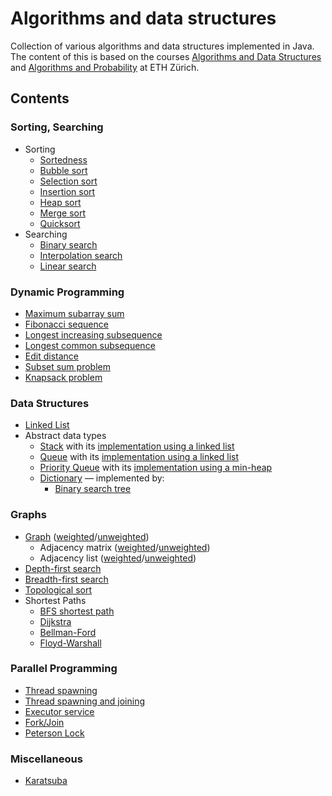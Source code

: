 # Algorithms and data structures
Collection of various algorithms and data structures implemented in Java. The content of this is based on the courses
[Algorithms and Data Structures](http://u.ethz.ch/WhFBD) and [Algorithms and Probability](http://u.ethz.ch/KPvXW) at ETH
Zürich.

## Contents
### Sorting, Searching
* Sorting
    * [Sortedness](src/sorting_searching/Sortedness.java)
    * [Bubble sort](src/sorting_searching/BubbleSort.java)
    * [Selection sort](src/sorting_searching/SelectionSort.java)
    * [Insertion sort](src/sorting_searching/InsertionSort.java)
    * [Heap sort](src/sorting_searching/HeapSort.java)
    * [Merge sort](src/sorting_searching/MergeSort.java)
    * [Quicksort](src/sorting_searching/QuickSort.java)
* Searching
    * [Binary search](src/sorting_searching/BinarySearch.java)
    * [Interpolation search](src/sorting_searching/InterpolationSearch.java)
    * [Linear search](src/sorting_searching/LinearSearch.java)

### Dynamic Programming
* [Maximum subarray sum](src/dynamic_programming/MaximumSubarraySum.java)
* [Fibonacci sequence](src/dynamic_programming/Fibonacci.java)
* [Longest increasing subsequence](src/dynamic_programming/LongestIncreasingSubsequence.java)
* [Longest common subsequence](src/dynamic_programming/LongestCommonSubsequence.java)
* [Edit distance](src/dynamic_programming/EditDistance.java)
* [Subset sum problem](src/dynamic_programming/SubsetSum.java)
* [Knapsack problem](src/dynamic_programming/Knapsack.java)

### Data Structures
* [Linked List](src/data_structures/LinkedList.java)
* Abstract data types
    * [Stack](src/data_structures/Stack.java) with its
      [implementation using a linked list](src/data_structures/LinkedListStack.java)
    * [Queue](src/data_structures/Queue.java) with its
      [implementation using a linked list](src/data_structures/LinkedListQueue.java)
    * [Priority Queue](src/data_structures/PriorityQueue.java) with its
      [implementation using a min-heap](src/data_structures/Heap.java)
    * [Dictionary](src/data_structures/Dictionary.java) — implemented by:
        * [Binary search tree](src/data_structures/BinarySearchTree.java)

### Graphs
* [Graph](src/graphs/Graph.java)
  ([weighted](src/graphs/GraphWeighted.java)/[unweighted](src/graphs/GraphUnweighted.java))
    * Adjacency matrix
      ([weighted](src/graphs/AdjacencyMatrixWeighted.java)/[unweighted](src/graphs/AdjacencyMatrixUnweighted.java))
    * Adjacency list
      ([weighted](src/graphs/AdjacencyListWeighted.java)/[unweighted](src/graphs/AdjacencyListUnweighted.java))
* [Depth-first search](src/graphs/DepthFirstSearch.java)
* [Breadth-first search](src/graphs/BreadthFirstSearch.java)
* [Topological sort](src/graphs/TopologicalSort.java)
* Shortest Paths
    * [BFS shortest path](src/graphs/BreadthFirstSearchShortestPath.java)
    * [Dijkstra](src/graphs/Dijkstra.java)
    * [Bellman-Ford](src/graphs/BellmanFord.java)
    * [Floyd-Warshall](src/graphs/FloydWarshall.java)

### Parallel Programming
* [Thread spawning](src/parallel_programming/ThreadSpawnExample.java)
* [Thread spawning and joining](src/parallel_programming/ThreadSpawnJoinExample.java)
* [Executor service](src/parallel_programming/ExecutorServiceExample.java)
* [Fork/Join](src/parallel_programming/ForkJoinExample.java)
* [Peterson Lock](src/parallel_programming/PetersonLock.java)

### Miscellaneous
* [Karatsuba](src/miscellaneous/Karatsuba.java)
